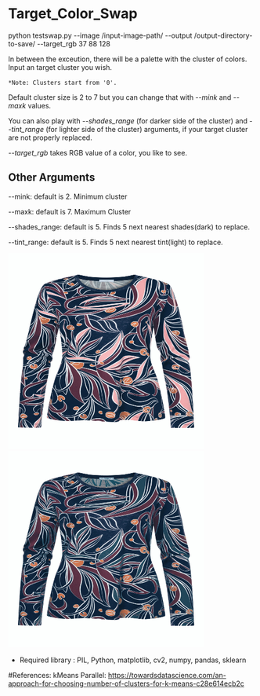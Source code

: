 # Target_Color_Swap

python testswap.py --image /input-image-path/ --output /output-directory-to-save/ --target_rgb 37 88 128

In between the exceution, there will be a palette with the cluster of colors. Input an target cluster you wish. 
    
    *Note: Clusters start from '0'.

Default cluster size is 2 to 7 but you can change that with *--mink* and *--maxk* values.

You can also play with *--shades_range* (for darker side of the cluster) and *--tint_range* (for lighter side of the cluster) arguments, if your target cluster are not properly replaced.

*--target_rgb* takes RGB value of a color, you like to see.
 

## Other Arguments
   
   --mink: default is 2. Minimum cluster
   
   --maxk: default is 7. Maximum Cluster
   
   --shades_range: default is 5. Finds 5 next nearest shades(dark) to replace.
   
   --tint_range: default is 5. Finds 5 next nearest tint(light) to replace.
    
<p float="left">
    <img src="3a.jpg" title="Source Image"  width="400" height="400">
    <img src="result.jpg" title="Target Image" width="400" height="400">
</p>

  - Required library : PIL, Python, matplotlib, cv2, numpy, pandas, sklearn

#References:
kMeans Parallel: https://towardsdatascience.com/an-approach-for-choosing-number-of-clusters-for-k-means-c28e614ecb2c
